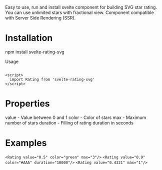 Easy to use, run and install svelte component for building SVG star rating. You can use unlimited stars with fractional view. Component compatible with Server Side Rendering (SSR).


# Installation

npm install svelte-rating-svg


Usage

```<Rating/>

<script>
  import Rating from 'svelte-rating-svg'
</script>
```

# Properties

value - Value between 0 and 1
color - Color of stars
max  - Maximum number of stars
duration - Filling of rating duration in seconds

# Examples

```<Rating value="0.5" color="green" max="3"/>```
```<Rating value="0.9" color="#AAA" duration="10000"/>```
```<Rating value="0.4321" max="1"/>```
